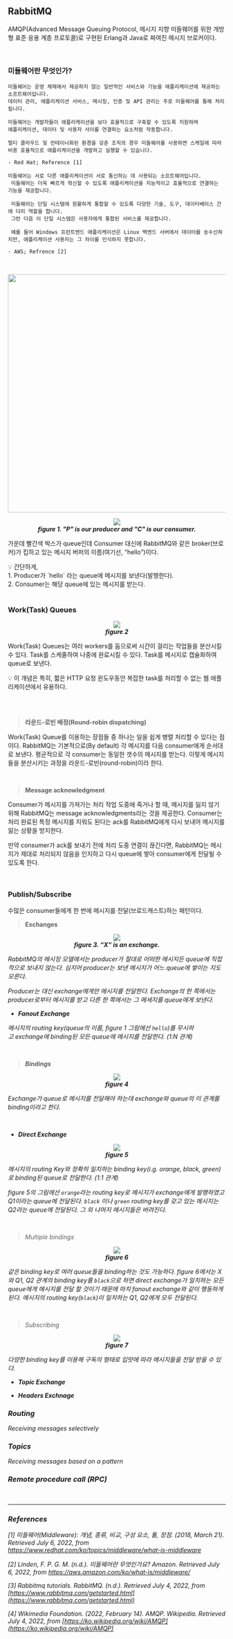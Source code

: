 ## RabbitMQ

AMQP(Advanced Message Queuing Protocol, 메시지 지향 미들웨어를 위한 개방형 표준 응용 계층 프로토콜)로 구현된 Erlang과 Java로 짜여진 메시지 브로커이다. 

<br>

### 미들웨어란 무엇인가?

```
미들웨어는 운영 체제에서 제공하지 않는 일반적인 서비스와 기능을 애플리케이션에 제공하는 소프트웨어입니다. 
데이터 관리, 애플리케이션 서비스, 메시징, 인증 및 API 관리는 주로 미들웨어를 통해 처리됩니다.

미들웨어는 개발자들이 애플리케이션을 보다 효율적으로 구축할 수 있도록 지원하며 
애플리케이션, 데이터 및 사용자 사이를 연결하는 요소처럼 작동합니다.

멀티 클라우드 및 컨테이너화된 환경을 갖춘 조직의 경우 미들웨어를 사용하면 스케일에 따라 
비용 효율적으로 애플리케이션을 개발하고 실행할 수 있습니다.

- Red Hat; Reference [1]
```
```
미들웨어는 서로 다른 애플리케이션이 서로 통신하는 데 사용되는 소프트웨어입니다.
 미들웨어는 더욱 빠르게 혁신할 수 있도록 애플리케이션을 지능적이고 효율적으로 연결하는 기능을 제공합니다. 

 미들웨어는 단일 시스템에 원활하게 통합할 수 있도록 다양한 기술, 도구, 데이터베이스 간에 다리 역할을 합니다. 
 그런 다음 이 단일 시스템은 사용자에게 통합된 서비스를 제공합니다.

 예를 들어 Windows 프런트엔드 애플리케이션은 Linux 백엔드 서버에서 데이터를 송수신하지만, 애플리케이션 사용자는 그 차이를 인식하지 못합니다.

- AWS; Refrence [2]
```

<br>

<p align="center"><img src="resources/1.png" width=550></p>

<p align="center"><img src="resources/2.png">
<br><em><b>figure 1. "P" is our producer and "C" is our consumer.</b></em></p>

가운데 빨간색 박스가 queue인데 Consumer 대신에 RabbitMQ와 같은 broker(브로커)가 킵하고 있는 메시지 버퍼의 이름(여기선, “hello”)이다. 

<aside>
💡 간단하게,<br>
1. Producer가 `hello` 라는 queue에 메시지를 보낸다(발행한다).<br>
2. Consumer는 해당 queue에 있는 메시지를 받는다.
</aside>

<br>

### **Work(Task) Queues**

<p align="center"><img src="resources/3.png"><br><em><b>figure 2</b></em></p>

Work(Task) Queues는 여러 workers를 둠으로써 시간이 걸리는 작업들을 분산시킬 수 있다. Task를 스케줄하여 나중에 완료시킬 수 있다. Task를 메시지로 캡슐화하여 queue로 보낸다. 

<aside>
💡 이 개념은 특히, 짧은 HTTP 요청 윈도우동안 복잡한 task를 처리할 수 없는 웹 애플리케이션에서 유용하다.
</aside>

<br><br>

> **라운드-로빈 배정(Round-robin dispatching)**
> 

Work(Task) Queue를 이용하는 장점들 중 하나는 일을 쉽게 병렬 처리할 수 있다는 점이다. RabbitMQ는 기본적으로(By default) 각 메시지를 다음 consumer에게 순서대로 보낸다. 평균적으로 각 consumer는 동일한 갯수의 메시지를 받는다. 이렇게 메시지들을 분산시키는 과정을 라운드-로빈(round-robin)이라 한다.

<br>

> **Message acknowledgment**
> 

Consumer가 메시지를 가져가는 처리 작업 도중에 죽거나 할 때, 메시지를 잃지 않기 위해 RabbitMQ는 message acknowledgments라는 것을 제공한다. Consumer는처리 완료된 특정 메시지를 지워도 된다는 ack를 RabbitMQ에게 다시 보내어 메시지를 잃는 상황을 방지한다. 

만약 consumer가 ack를 보내기 전에 처리 도중 연결이 끊긴다면, RabbitMQ는 메시지가 제대로 처리되지 않음을 인지하고 다시 queue에 쌓아 consumer에게 전달될 수 있도록 한다.

<br>

### **Publish/Subscribe**

수많은 consumer들에게 한 번에 메시지를 전달(브로드캐스트)하는 패턴이다.

> **Exchanges**
> 

<p align="center"><img src="resources/4.png"><br><em><b>figure 3. “X” is an exchange.</b></p>

RabbitMQ의 메시징 모델에서는 producer가 절대로 어떠한 메시지든 queue에 직접적으로 보내지 않는다. 심지어 producer는 보낸 메시지가 어느 queue에 쌓이는 지도 모른다.

Producer는 대신 exchange에게만 메시지를 전달한다. Exchange의 한 쪽에서는 producer로부터 메시지를 받고 다른 한 쪽에서는 그 메세지를 queue에게 보낸다. 


- **Fanout Exchange**

메시지의 routing key(queue의 이름, figure 1 그림에선 `hello`)를 무시하고 exchange에 binding된 모든 queue에 메시지를 전달한다. (1:N 관계)

<br>

> **Bindings**

<p align="center"><img src="resources/bindings.png"><br><em><b>figure 4</b></em></p>

Exchange가 queue로 메시지를 전달해야 하는데 exchange와 queue의 이 관계를 binding이라고 한다. 

<br>

- **Direct Exchange**

<p align="center"><img src="resources/5.png"><br><em><b>figure 5</b></em></p>

메시지의 routing Key와 정확히 일치하는 binding key(i.g. orange, black, green)로 binding된 queue로 전달한다. (1:1 관계)

figure 5의 그림에선 `orange`라는 routing key로 메시지가 exchange에게 발행하였고 Q1이라는 queue에 전달된다. `black` 이나 `green` routing key를 갖고 있는 메시지는 Q2라는 queue에 전달된다. 그 외 나머지 메시지들은 버려진다.

<br>

> Multiple bindings

<p align="center"><img src="resources/direct-exchange-multiple.png"><br><em><b>figure 6</b></em></p>


같은 binding key로 여러 queue들을 binding하는 것도 가능하다. figure 6에서는 X와 Q1, Q2 관계의 binding key를 `black`으로 하면 direct exchange가 일치하는 모든 queue에게 메시지를 전달 할 것이기 때문에 마치 fanout exchange와 같이 행동하게 된다. 메시지의 routing key(`black`)이 일치하는 Q1, Q2에게 모두 전달된다.

<br>

> Subscribing

<p align="center"><img src="resources/python-four.png"><br><em><b>figure 7</b></em></p>

다양한 binding key를 이용해 구독의 형태로 입맛에 따라 메시지들을 전달 받을 수 있다.

- **Topic Exchange**

- **Headers Exchnage**

<!-- 
```
1) Direct exchange - (Empty string) and amq.direct
 참고) AMQP 정의 : 바인딩 된 Queue 중에서 메시지의 라우팅 키와 매핑되어 있는 Queue로 메시지를 전달(1:1)
2) Fanout exchange - amq.fanout
 참고) AMQP 정의 : 메시지의 라우팅 키를 무시하고 Exchange에 바인딩 된 모든 Queue에 메시지를 전달(1:N)

3) Topic exchange -amq.topic
 참고) AMQP 정의 : Exchange에 바인딩 된 Queue 중에서 메시지의 라우팅 키가 패턴에 맞는 Queue에게 모두 메시지를 전달(Multicast)

4) Headers exchange - amq.match (and amq.headers in RabbitMQ)
 참고) AMQP 정의 : 라우팅 키 대신 메시지 헤더에 여러 속성들을 더해 속성들이 매칭되는 큐에 메시지를 전달
```
-->


### **Routing**

Receiving messages selectively

### **Topics**

Receiving messages based on a pattern

### **Remote procedure call (RPC)**

<br>

---

### **References**

[1] *미들웨어(Middleware): 개념, 종류, 비교, 구성 요소, 툴, 장점*. (2018, March 21). Retrieved July 6, 2022, from https://www.redhat.com/ko/topics/middleware/what-is-middleware 

[2] Linden, F. P. G. M. (n.d.). *미들웨어란 무엇인가요?* Amazon. Retrieved July 6, 2022, from https://aws.amazon.com/ko/what-is/middleware/ 

[3] *Rabbitmq tutorials*. RabbitMQ. (n.d.). Retrieved July 4, 2022, from [https://www.rabbitmq.com/getstarted.html](https://www.rabbitmq.com/getstarted.html) 

[4] *Wikimedia Foundation*. (2022, February 14). *AMQP*. Wikipedia. Retrieved July 4, 2022, from [https://ko.wikipedia.org/wiki/AMQP](https://ko.wikipedia.org/wiki/AMQP)

